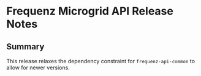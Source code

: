 # Frequenz Microgrid API Release Notes

## Summary

This release relaxes the dependency constraint for `frequenz-api-common` to allow for newer versions.

